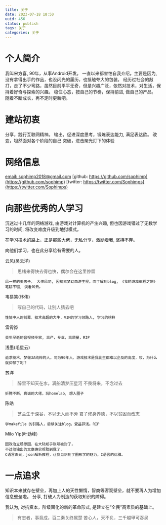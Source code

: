 ```yaml
---
title: 关于
date: 2023-07-18 18:50
uuid: 456
status: publish
tags: 关于
categories: 关于
---
```


# 个人简介

我叫宋方喜, 90年，从事Android开发。
一直以来都害怕自我介绍，主要是因为, 没有拿得出手的作品，也没闪光的履历，也抵触夸大的包装。
经历过社会的敲打，走了不少弯路，虽然目前平平无奇，但是兴趣广泛，依然对技术，对生活，保持着好奇与探索的兴趣。
稳住心态，按自己的节奏，保持前进, 做自己的产品。
随着不断成长，再不定时更新吧。

# 建站初衷

分享，践行互联网精神。
输出，促进深度思考，锻炼表达能力, 满足表达欲。
改变，坦然面对各个阶段的自己
突破，进击聚光灯下的体验

# 网络信息

[email: sophimp2018@gmail.com](sophimp2018@gmail.com)
[github: https://github.com/sophimp](https://github.com/sophimp)
[twitter: https://twitter.com/Sophimps](https://twitter.com/Sophimps)

# 向那些优秀的人学习

沉迷过十几年的网络游戏, 由游戏对计算机的产生兴趣, 但也因游戏错过了无数学习的时间, 将改变难度升级到地狱模式。

在学习技术的路上，正是那些大佬，无私分享，激励着我, 坚持不弃。

向他们学习，也在此分享给有需要的人。

云风(吴云洋)

> 思绪来得快去得也快，偶尔会在这里停留

	风一样的美男子， 大侠风范, 因搜索梦幻西游主程，而了解到blog, 《我的游戏编程之旅》
	笔耕不辍, 淡看风云。
	
韦易笑(林伟)

> 写自己的代码，让别人猜去吧

	性情中人的前辈，技术高超的大牛，VIM的学习领路人, 学习的榜样

雷霄骅

	英年早逝的音视频专家, 高产，专业，高质量，RIP

浅墨(毛星云)

	追求技术，梦做3A纯粹的人，同为90年人，游戏技术是我此生都难以企及的高度，哎，为什么就抑郁了呢？

苏洋

> 醉里不知天在水，满船清梦压星河
> 不畏将来，不念过去

	折腾不断，真诚的大佬，玩homelab, 想入圈子

陈皓

> 芝兰生于深谷，不以无人而不芳
> 君子修身养德，不以贫困而改志

	学makefile 的引路人，后续关注blog，受益菲浅。RIP

Milo Yip(叶劲峰)

	因政治立场原因，在大陆知乎账号被封了，
	不过他输出的文章确实帮助到我了，
	C语言画光，json解析教程，让我见识到了图形学的魅力，C语言的优雅。


# 一点追求

知识本来就存在壁垒，再加上人的天性懒惰，智商等客观壁垒，就不要再人为增加信息壁垒啦。
分享, 打破人为制造的获取知识的障碍。

我认为, 对抗资本，阶级固化的新的革命形式, 是建立在“全民”高素质的基础上。

> 有志者，事竟成，百二秦关终属楚
> 苦心人，天不负，三千越甲可吞吴

